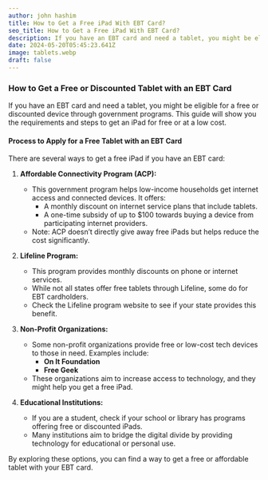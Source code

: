 ```yaml
---
author: john hashim
title: How to Get a Free iPad With EBT Card?
seo_title: How to Get a Free iPad With EBT Card?
description: If you have an EBT card and need a tablet, you might be eligible for a free or discounted device through government programs. This guide will show you the requirements and steps to get an iPad for free or at a low cost.
date: 2024-05-20T05:45:23.641Z
image: tablets.webp
draft: false
---
```

### How to Get a Free or Discounted Tablet with an EBT Card

If you have an EBT card and need a tablet, you might be eligible for a free or discounted device through government programs. This guide will show you the requirements and steps to get an iPad for free or at a low cost.

#### Process to Apply for a Free Tablet with an EBT Card

There are several ways to get a free iPad if you have an EBT card:

1. **Affordable Connectivity Program (ACP):**
   - This government program helps low-income households get internet access and connected devices. It offers:
     - A monthly discount on internet service plans that include tablets.
     - A one-time subsidy of up to $100 towards buying a device from participating internet providers.
   - Note: ACP doesn’t directly give away free iPads but helps reduce the cost significantly.

2. **Lifeline Program:**
   - This program provides monthly discounts on phone or internet services.
   - While not all states offer free tablets through Lifeline, some do for EBT cardholders.
   - Check the Lifeline program website to see if your state provides this benefit.

3. **Non-Profit Organizations:**
   - Some non-profit organizations provide free or low-cost tech devices to those in need. Examples include:
     - **On It Foundation**
     - **Free Geek**
   - These organizations aim to increase access to technology, and they might help you get a free iPad.

4. **Educational Institutions:**
   - If you are a student, check if your school or library has programs offering free or discounted iPads.
   - Many institutions aim to bridge the digital divide by providing technology for educational or personal use.

By exploring these options, you can find a way to get a free or affordable tablet with your EBT card.